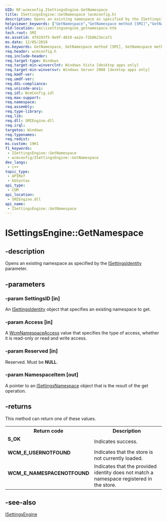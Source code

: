 ```yaml
---
UID: NF:wcmconfig.ISettingsEngine.GetNamespace
title: ISettingsEngine::GetNamespace (wcmconfig.h)
description: Opens an existing namespace as specified by the ISettingsIdentity parameter.
helpviewer_keywords: ["GetNamespace","GetNamespace method [SMI]","GetNamespace method [SMI]","ISettingsEngine interface","ISettingsEngine interface [SMI]","GetNamespace method","ISettingsEngine.GetNamespace","ISettingsEngine::GetNamespace","smi.isettingsengine_getnamespace","wcmconfig/ISettingsEngine::GetNamespace"]
old-location: smi\isettingsengine_getnamespace.htm
tech.root: SMI
ms.assetid: 4f8193f5-9e9f-4819-aa2e-72b8623eca71
ms.date: 12/05/2018
ms.keywords: GetNamespace, GetNamespace method [SMI], GetNamespace method [SMI],ISettingsEngine interface, ISettingsEngine interface [SMI],GetNamespace method, ISettingsEngine.GetNamespace, ISettingsEngine::GetNamespace, smi.isettingsengine_getnamespace, wcmconfig/ISettingsEngine::GetNamespace
req.header: wcmconfig.h
req.include-header: 
req.target-type: Windows
req.target-min-winverclnt: Windows Vista [desktop apps only]
req.target-min-winversvr: Windows Server 2008 [desktop apps only]
req.kmdf-ver: 
req.umdf-ver: 
req.ddi-compliance: 
req.unicode-ansi: 
req.idl: WcmConfig.idl
req.max-support: 
req.namespace: 
req.assembly: 
req.type-library: 
req.lib: 
req.dll: SMIEngine.dll
req.irql: 
targetos: Windows
req.typenames: 
req.redist: 
ms.custom: 19H1
f1_keywords:
 - ISettingsEngine::GetNamespace
 - wcmconfig/ISettingsEngine::GetNamespace
dev_langs:
 - c++
topic_type:
 - APIRef
 - kbSyntax
api_type:
 - COM
api_location:
 - SMIEngine.dll
api_name:
 - ISettingsEngine::GetNamespace
---
```


# ISettingsEngine::GetNamespace


## -description

Opens an existing namespace as specified by the <a href="/previous-versions/windows/desktop/api/wcmconfig/nn-wcmconfig-isettingsidentity">ISettingsIdentity</a> parameter.

## -parameters

### -param SettingsID [in]

An <a href="/previous-versions/windows/desktop/api/wcmconfig/nn-wcmconfig-isettingsidentity">ISettingsIdentity</a> object that specifies an existing namespace to get.

### -param Access [in]

A <a href="/windows/win32/api/wcmconfig/ne-wcmconfig-wcmnamespaceaccess">WcmNamespaceAccess</a> value that specifies the type of access, whether it is read-only or read and write access.

### -param Reserved [in]

Reserved. Must be <b>NULL</b>.

### -param NamespaceItem [out]

A pointer to an <a href="/previous-versions/windows/desktop/api/wcmconfig/nn-wcmconfig-isettingsnamespace">ISettingsNamespace</a> object that is the result of the get operation.

## -returns

This method can return one of these values.

<table>
<tr>
<th>Return code</th>
<th>Description</th>
</tr>
<tr>
<td width="40%">
<dl>
<dt><b>S_OK</b></dt>
</dl>
</td>
<td width="60%">
Indicates success.

</td>
</tr>
<tr>
<td width="40%">
<dl>
<dt><b>WCM_E_USERNOTFOUND</b></dt>
</dl>
</td>
<td width="60%">
Indicates that the store is not currently loaded.

</td>
</tr>
<tr>
<td width="40%">
<dl>
<dt><b>WCM_E_NAMESPACENOTFOUND</b></dt>
</dl>
</td>
<td width="60%">
Indicates that the provided identity does not match a namespace registered in the store.

</td>
</tr>
</table>

## -see-also

<a href="/previous-versions/windows/desktop/api/wcmconfig/nn-wcmconfig-isettingsengine">ISettingsEngine</a>

